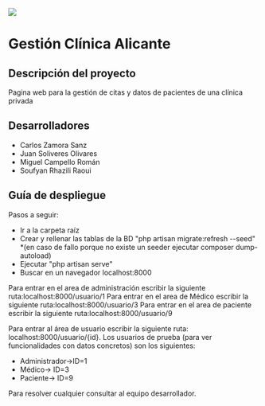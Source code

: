 ![](http://ilemiprojects.com/Altamira/wp-content/uploads/2016/10/banner-home-3.jpg)

# Gestión Clínica Alicante 

## Descripción del proyecto
Pagina web para la gestión de citas y datos de pacientes de una clínica privada

## Desarrolladores

* Carlos Zamora Sanz
* Juan Soliveres Olivares
* Miguel Campello Román
* Soufyan Rhazili Raoui

## Guía de despliegue

Pasos a seguir:
* Ir a la carpeta raíz
* Crear y rellenar las tablas de la BD "php artisan migrate:refresh --seed" *(en caso de fallo porque no existe un seeder ejecutar composer dump-autoload)
* Ejecutar "php artisan serve"
* Buscar en un navegador localhost:8000


Para entrar en el area de administración escribir la siguiente ruta:localhost:8000/usuario/1
Para entrar en el area de Médico escribir la siguiente ruta:localhost:8000/usuario/3
Para entrar en el area de paciente escribir la siguiente ruta:localhost:8000/usuario/9



Para entrar al área de usuario escribir la siguiente ruta: localhost:8000/usuario/{id}.
Los usuarios de prueba (para ver funcionalidades con datos concretos) son los siguientes:

* Administrador->ID=1
* Médico-> ID=3
* Paciente-> ID=9

Para resolver cualquier consultar al equipo desarrollador.


